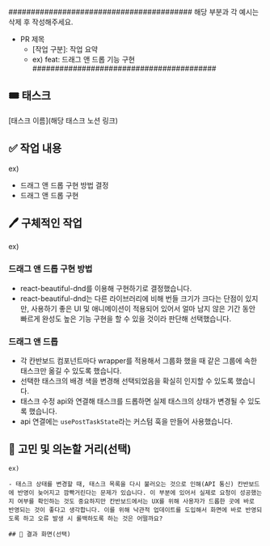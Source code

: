 #########################################
해당 부분과 각 예시는 삭제 후 작성해주세요.

- PR 제목
    - [작업 구분]: 작업 요약
    - ex) feat: 드래그 앤 드롭 기능 구현
#########################################

## 🎟️ 태스크

[태스크 이름](해당 태스크 노션 링크)

## ✅ 작업 내용

ex)

- 드래그 앤 드롭 구현 방법 결정
- 드래그 앤 드롭 구현

## 🖊️ 구체적인 작업

ex)

### 드래그 앤 드롭 구현 방법

- react-beautiful-dnd를 이용해 구현하기로 결정했습니다.
- react-beautiful-dnd는 다른 라이브러리에 비해 번들 크기가 크다는 단점이 있지만, 사용하기 좋은 UI 및 애니메이션이 적용되어 있어서 얼마 남지 않은 기간 동안 빠르게 완성도 높은 기능 구현을 할 수 있을 것이라 판단해 선택했습니다.

### 드래그 앤 드롭

- 각 칸반보드 컴포넌트마다 wrapper를 적용해서 그룹화 했을 때 같은 그룹에 속한 태스크만 옮길 수 있도록 했습니다.
- 선택한 태스크의 배경 색을 변경해 선택되었음을 확실히 인지할 수 있도록 했습니다.
- 태스크 수정 api와 연결해 태스크를 드롭하면 실제 태스크의 상태가 변경될 수 있도록 했습니다.
- api 연결에는 `usePostTaskState`라는 커스텀 훅을 만들어 사용했습니다.

## 🤔 고민 및 의논할 거리(선택)
    
    ex)
    
    - 태스크 상태를 변경할 때, 태스크 목록을 다시 불러오는 것으로 인해(API 통신) 칸반보드에 반영이 늦어지고 깜빡거린다는 문제가 있습니다. 이 부분에 있어서 실제로 요청이 성공했는지 여부를 확인하는 것도 중요하지만 칸반보드에서는 UX를 위해 사용자가 드롭한 곳에 바로 반영되는 것이 좋다고 생각합니다. 이를 위해 낙관적 업데이트를 도입해서 화면에 바로 반영되도록 하고 오류 발생 시 롤백하도록 하는 것은 어떨까요?
    
    ## 📸 결과 화면(선택)

